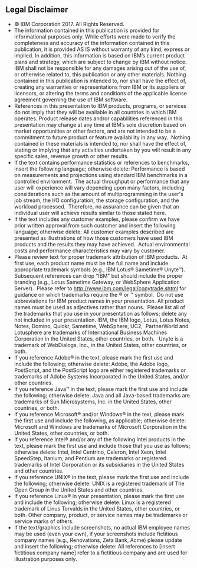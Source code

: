##  Legal Disclaimer

- © IBM Corporation 2017. All Rights Reserved.
- The information contained in this publication is provided for informational purposes only. While efforts were made to verify the completeness and accuracy of the information contained in this publication, it is provided AS IS without warranty of any kind, express or implied. In addition, this information is based on IBM’s current product plans and strategy, which are subject to change by IBM without notice. IBM shall not be responsible for any damages arising out of the use of, or otherwise related to, this publication or any other materials. Nothing contained in this publication is intended to, nor shall have the effect of, creating any warranties or representations from IBM or its suppliers or licensors, or altering the terms and conditions of the applicable license agreement governing the use of IBM software.
- References in this presentation to IBM products, programs, or services do not imply that they will be available in all countries in which IBM operates. Product release dates and/or capabilities referenced in this presentation may change at any time at IBM’s sole discretion based on market opportunities or other factors, and are not intended to be a commitment to future product or feature availability in any way.  Nothing contained in these materials is intended to, nor shall have the effect of, stating or implying that any activities undertaken by you will result in any specific sales, revenue growth or other results.
- If the text contains performance statistics or references to benchmarks, insert the following language; otherwise delete:
Performance is based on measurements and projections using standard IBM benchmarks in a controlled environment.  The actual throughput or performance that any user will experience will vary depending upon many factors, including considerations such as the amount of multiprogramming in the user's job stream, the I/O configuration, the storage configuration, and the workload processed.  Therefore, no assurance can be given that an individual user will achieve results similar to those stated here.
- If the text includes any customer examples, please confirm we have prior written approval from such customer and insert the following language; otherwise delete:
All customer examples described are presented as illustrations of how those customers have used IBM products and the results they may have achieved.  Actual environmental costs and performance characteristics may vary by customer.
- Please review text for proper trademark attribution of IBM products.  At first use, each product name must be the full name and include appropriate trademark symbols (e.g., IBM Lotus® Sametime® Unyte™).  Subsequent references can drop “IBM” but should include the proper branding (e.g., Lotus Sametime Gateway, or WebSphere Application Server).  Please refer to http://www.ibm.com/legal/copytrade.shtml for guidance on which trademarks require the ® or ™ symbol.  Do not use abbreviations for IBM product names in your presentation. All product names must be used as adjectives rather than nouns.  Please list all of the trademarks that you use in your presentation as follows; delete any not included in your presentation. IBM, the IBM logo, Lotus, Lotus Notes, Notes, Domino, Quickr, Sametime, WebSphere, UC2,  PartnerWorld and Lotusphere are trademarks of International Business Machines Corporation in the United States, other countries, or both.   Unyte is a trademark of WebDialogs, Inc., in the United States, other countries, or both.
- If you reference Adobe® in the text, please mark the first use and include the following; otherwise delete:
Adobe, the Adobe logo, PostScript, and the PostScript logo are either registered trademarks or trademarks of Adobe Systems Incorporated in the United States, and/or other countries.
- If you reference Java™ in the text, please mark the first use and include the following; otherwise delete:
Java and all Java-based trademarks are trademarks of Sun Microsystems, Inc. in the United States, other countries, or both.
- If you reference Microsoft® and/or Windows® in the text, please mark the first use and include the following, as applicable; otherwise delete:
Microsoft and Windows are trademarks of Microsoft Corporation in the United States, other countries, or both.
- If you reference Intel® and/or any of the following Intel products in the text, please mark the first use and include those that you use as follows; otherwise delete:
Intel, Intel Centrino, Celeron, Intel Xeon, Intel SpeedStep, Itanium, and Pentium are trademarks or registered trademarks of Intel Corporation or its subsidiaries in the United States and other countries.
- If you reference UNIX® in the text, please mark the first use and include the following; otherwise delete:
UNIX is a registered trademark of The Open Group in the United States and other countries.
- If you reference Linux® in your presentation, please mark the first use and include the following; otherwise delete:
Linux is a registered trademark of Linus Torvalds in the United States, other countries, or both. Other company, product, or service names may be trademarks or service marks of others.
- If the text/graphics include screenshots, no actual IBM employee names may be used (even your own), if your screenshots include fictitious company names (e.g., Renovations, Zeta Bank, Acme) please update and insert the following; otherwise delete: All references to [insert fictitious company name] refer to a fictitious company and are used for illustration purposes only.
